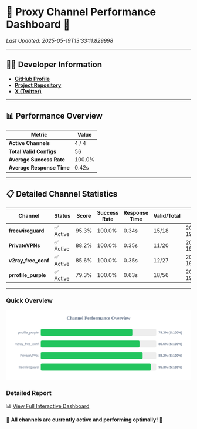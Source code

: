 # 🌟 Proxy Channel Performance Dashboard 🌟

_Last Updated: 2025-05-19T13:33:11.829998_

---

## 👩‍💻 Developer Information

- **[GitHub Profile](https://github.com/4n0nymou3)**  
- **[Project Repository](https://github.com/4n0nymou3/multi-proxy-config-fetcher)**  
- **[X (Twitter)](https://x.com/4n0nymou3)**  

---

## 📊 Performance Overview

| Metric                | Value       |
|-----------------------|-------------|
| **Active Channels**   | 4 / 4       |
| **Total Valid Configs** | 56          |
| **Average Success Rate** | 100.0%      |
| **Average Response Time** | 0.42s       |

---

## 📋 Detailed Channel Statistics

| Channel          | Status     | Score  | Success Rate | Response Time | Valid/Total | Last Success               |
|------------------|------------|--------|--------------|---------------|-------------|----------------------------|
| **freewireguard**  | ✅ Active  | 95.3%  | 100.0% | 0.34s         | 15/18       | 2025-05-19T13:33:11.828367 |
| **PrivateVPNs**  | ✅ Active  | 88.2%  | 100.0% | 0.35s         | 11/20       | 2025-05-19T13:33:11.458449 |
| **v2ray_free_conf**  | ✅ Active  | 85.6%  | 100.0% | 0.35s         | 12/27       | 2025-05-19T13:33:11.073645 |
| **prrofile_purple**  | ✅ Active  | 79.3%  | 100.0% | 0.63s         | 18/56       | 2025-05-19T13:33:10.664375 |

---

### Quick Overview
<div align="center">
  <a href="https://raw.githubusercontent.com/nullluser/NullRepo/refs/heads/main/assets/channel_stats_chart.svg">
    <img src="https://raw.githubusercontent.com/nullluser/NullRepo/refs/heads/main/assets/channel_stats_chart.svg" alt="Source Performance Statistics" width="800">
  </a>
</div>

### Detailed Report
📊 [View Full Interactive Dashboard](https://htmlpreview.github.io/?https://github.com/nullluser/NullRepo/blob/main/assets/performance_report.html)

🎉 **All channels are currently active and performing optimally!** 🎉
